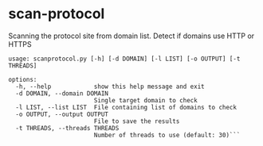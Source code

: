 # scan-protocol
Scanning the protocol site from domain list. Detect if domains use HTTP or HTTPS

```
usage: scanprotocol.py [-h] [-d DOMAIN] [-l LIST] [-o OUTPUT] [-t THREADS]

options:
  -h, --help            show this help message and exit
  -d DOMAIN, --domain DOMAIN
                        Single target domain to check
  -l LIST, --list LIST  File containing list of domains to check
  -o OUTPUT, --output OUTPUT
                        File to save the results
  -t THREADS, --threads THREADS
                        Number of threads to use (default: 30)```
